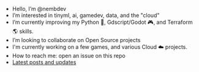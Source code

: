 - Hello, I’m @nembdev
- I’m interested in tinyml, ai, gamedev, data, and the "cloud"
- I’m currently improving my Python 🐍, Gdscript/Godot 🎮, and Terraform 🌎 skills.
- I’m looking to collaborate on Open Source projects
- I'm currently working on a few games, and various Cloud ☁️ projects.
- How to reach me: open an issue on this repo
- [Latest posts and updates](https://nembdev.github.io)

<!---
nembdev/nembdev is a ✨ special ✨ repository because its `README.md` (this file) appears on your GitHub profile.
You can click the Preview link to take a look at your changes.
--->
